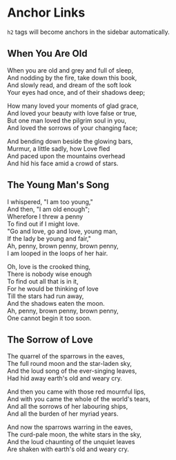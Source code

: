 # Anchor Links

`h2` tags will become anchors in the sidebar automatically.

## When You Are Old

When you are old and grey and full of sleep,  
And nodding by the fire, take down this book,  
And slowly read, and dream of the soft look  
Your eyes had once, and of their shadows deep;

How many loved your moments of glad grace,  
And loved your beauty with love false or true,  
But one man loved the pilgrim soul in you,  
And loved the sorrows of your changing face;

And bending down beside the glowing bars,  
Murmur, a little sadly, how Love fled  
And paced upon the mountains overhead  
And hid his face amid a crowd of stars.

## The Young Man's Song

I whispered, "I am too young,"  
And then, "I am old enough";  
Wherefore I threw a penny  
To find out if I might love.  
"Go and love, go and love, young man,  
If the lady be young and fair,"  
Ah, penny, brown penny, brown penny,  
I am looped in the loops of her hair.

Oh, love is the crooked thing,  
There is nobody wise enough  
To find out all that is in it,  
For he would be thinking of love  
Till the stars had run away,  
And the shadows eaten the moon.  
Ah, penny, brown penny, brown penny,  
One cannot begin it too soon.

## The Sorrow of Love

The quarrel of the sparrows in the eaves,  
The full round moon and the star-laden sky,  
And the loud song of the ever-singing leaves,  
Had hid away earth's old and weary cry.

And then you came with those red mournful lips,  
And with you came the whole of the world's tears,  
And all the sorrows of her labouring ships,  
And all the burden of her myriad years.

And now the sparrows warring in the eaves,  
The curd-pale moon, the white stars in the sky,  
And the loud chaunting of the unquiet leaves  
Are shaken with earth's old and weary cry.
